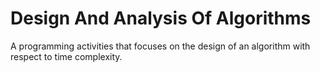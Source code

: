 # Design And Analysis Of Algorithms
 
A programming activities that focuses on the design of an algorithm with respect to time complexity. 
